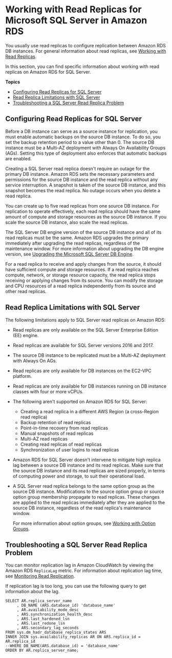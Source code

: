 # Working with Read Replicas for Microsoft SQL Server in Amazon RDS<a name="SQLServer.ReadReplicas"></a>

You usually use read replicas to configure replication between Amazon RDS DB instances\. For general information about read replicas, see [Working with Read Replicas](USER_ReadRepl.md)\. 

In this section, you can find specific information about working with read replicas on Amazon RDS for SQL Server\.

**Topics**
+ [Configuring Read Replicas for SQL Server](#SQLServer.ReadReplicas.Configuration)
+ [Read Replica Limitations with SQL Server](#SQLServer.ReadReplicas.Limitations)
+ [Troubleshooting a SQL Server Read Replica Problem](#SQLServer.ReadReplicas.Troubleshooting)

## Configuring Read Replicas for SQL Server<a name="SQLServer.ReadReplicas.Configuration"></a>

Before a DB instance can serve as a source instance for replication, you must enable automatic backups on the source DB instance\. To do so, you set the backup retention period to a value other than 0\. The source DB instance must be a Multi\-AZ deployment with Always On Availability Groups \(AGs\)\. Setting this type of deployment also enforces that automatic backups are enabled\.

Creating a SQL Server read replica doesn't require an outage for the primary DB instance\. Amazon RDS sets the necessary parameters and permissions for the source DB instance and the read replica without any service interruption\. A snapshot is taken of the source DB instance, and this snapshot becomes the read replica\. No outage occurs when you delete a read replica\. 

You can create up to five read replicas from one source DB instance\. For replication to operate effectively, each read replica should have the same amount of compute and storage resources as the source DB instance\. If you scale the source DB instance, also scale the read replicas\.

The SQL Server DB engine version of the source DB instance and all of its read replicas must be the same\. Amazon RDS upgrades the primary immediately after upgrading the read replicas, regardless of the maintenance window\. For more information about upgrading the DB engine version, see [Upgrading the Microsoft SQL Server DB Engine](USER_UpgradeDBInstance.SQLServer.md)\.

For a read replica to receive and apply changes from the source, it should have sufficient compute and storage resources\. If a read replica reaches compute, network, or storage resource capacity, the read replica stops receiving or applying changes from its source\. You can modify the storage and CPU resources of a read replica independently from its source and other read replicas\. 

## Read Replica Limitations with SQL Server<a name="SQLServer.ReadReplicas.Limitations"></a>

The following limitations apply to SQL Server read replicas on Amazon RDS:
+ Read replicas are only available on the SQL Server Enterprise Edition \(EE\) engine\.
+ Read replicas are available for SQL Server versions 2016 and 2017\.
+ The source DB instance to be replicated must be a Multi\-AZ deployment with Always On AGs\.
+ Read replicas are only available for DB instances on the EC2\-VPC platform\.
+ Read replicas are only available for DB instances running on DB instance classes with four or more vCPUs\.
+ The following aren't supported on Amazon RDS for SQL Server:
  + Creating a read replica in a different AWS Region \(a cross\-Region read replica\)
  + Backup retention of read replicas
  + Point\-in\-time recovery from read replicas
  + Manual snapshots of read replicas
  + Multi\-AZ read replicas
  + Creating read replicas of read replicas
  + Synchronization of user logins to read replicas
+ Amazon RDS for SQL Server doesn't intervene to mitigate high replica lag between a source DB instance and its read replicas\. Make sure that the source DB instance and its read replicas are sized properly, in terms of computing power and storage, to suit their operational load\.
+ A SQL Server read replica belongs to the same option group as the source DB instance\. Modifications to the source option group or source option group membership propagate to read replicas\. These changes are applied to the read replicas immediately after they are applied to the source DB instance, regardless of the read replica's maintenance window\.

  For more information about option groups, see [Working with Option Groups](USER_WorkingWithOptionGroups.md)\.

## Troubleshooting a SQL Server Read Replica Problem<a name="SQLServer.ReadReplicas.Troubleshooting"></a>

You can monitor replication lag in Amazon CloudWatch by viewing the Amazon RDS `ReplicaLag` metric\. For information about replication lag time, see [Monitoring Read Replication](USER_ReadRepl.md#USER_ReadRepl.Monitoring)\.

If replication lag is too long, you can use the following query to get information about the lag\.

```
SELECT AR.replica_server_name
     , DB_NAME (ARS.database_id) 'database_name'
     , AR.availability_mode_desc
     , ARS.synchronization_health_desc
     , ARS.last_hardened_lsn
     , ARS.last_redone_lsn
     , ARS.secondary_lag_seconds
FROM sys.dm_hadr_database_replica_states ARS
INNER JOIN sys.availability_replicas AR ON ARS.replica_id = AR.replica_id
--WHERE DB_NAME(ARS.database_id) = 'database_name'
ORDER BY AR.replica_server_name;
```